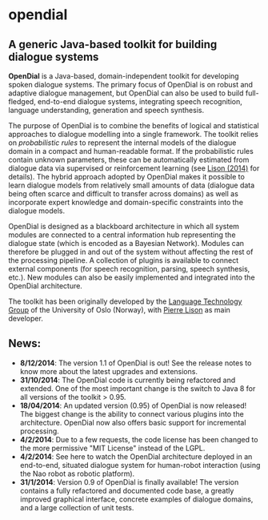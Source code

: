 # opendial
## A generic Java-based toolkit for building dialogue systems

**OpenDial** is a Java-based, domain-independent toolkit for developing spoken dialogue systems. The primary focus of OpenDial is on robust and adaptive dialogue management, but OpenDial can also be used to build full-fledged, end-to-end dialogue systems, integrating speech recognition, language understanding, generation and speech synthesis.

The purpose of OpenDial is to combine the benefits of logical and statistical approaches to dialogue modelling into a single framework. The toolkit relies on *probabilistic rules* to represent the internal models of the dialogue domain in a compact and human-readable format. If the probabilistic rules contain unknown parameters, these can be automatically estimated from dialogue data via supervised or reinforcement learning (see [Lison (2014)](http://folk.uio.no/plison/pdfs/thesis/thesis-plison2014.pdf) for details). The hybrid approach adopted by OpenDial makes it possible to learn dialogue models from relatively small amounts of data (dialogue data being often scarce and difficult to transfer across domains) as well as incorporate expert knowledge and domain-specific constraints into the dialogue models.

OpenDial is designed as a blackboard architecture in which all system modules are connected to a central information hub representing the dialogue state (which is encoded as a Bayesian Network). Modules can therefore be plugged in and out of the system without affecting the rest of the processing pipeline. A collection of plugins is available to connect external components (for speech recognition, parsing, speech synthesis, etc.). New modules can also be easily implemented and integrated into the OpenDial architecture.

The toolkit has been originally developed by the [Language Technology Group](http://www.mn.uio.no/ifi/english/research/groups/ltg/) of the University of Oslo (Norway), with [Pierre Lison](http://folk.uio.no/plison) as main developer.

## News:

* **8/12/2014**: The version 1.1 of OpenDial is out! See the release notes to know more about the latest upgrades and extensions.
* **31/10/2014**: The OpenDial code is currently being refactored and extended. One of the most important change is the switch to Java 8 for all versions of the toolkit > 0.95.
* **18/04/2014**: An updated version (0.95) of OpenDial is now released! The biggest change is the ability to connect various plugins into the architecture. OpenDial now also offers basic support for incremental processing.
* **4/2/2014**: Due to a few requests, the code license has been changed to the more permissive "MIT License" instead of the LGPL.
* **4/2/2014**: See here to watch the OpenDial architecture deployed in an end-to-end, situated dialogue system for human-robot interaction (using the Nao robot as robotic platform).
* **31/1/2014**: Version 0.9 of OpenDial is finally available! The version contains a fully refactored and documented code base, a greatly improved graphical interface, concrete examples of dialogue domains, and a large collection of unit tests. 
